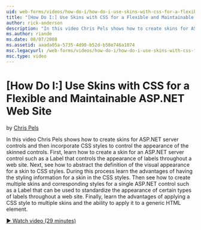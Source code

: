 ```yaml
---
uid: web-forms/videos/how-do-i/how-do-i-use-skins-with-css-for-a-flexible-and-maintainable-aspnet-web-site
title: "[How Do I:] Use Skins with CSS for a Flexible and Maintainable ASP.NET Web Site | Microsoft Docs"
author: rick-anderson
description: "In this video Chris Pels shows how to create skins for ASP.NET server controls and then incorporate CSS styles to control the appearance of the skinned contr..."
ms.author: riande
ms.date: 08/07/2008
ms.assetid: aaada05a-5735-4d90-b52d-b58e746a1074
msc.legacyurl: /web-forms/videos/how-do-i/how-do-i-use-skins-with-css-for-a-flexible-and-maintainable-aspnet-web-site
msc.type: video
---
```

[How Do I:] Use Skins with CSS for a Flexible and Maintainable ASP.NET Web Site
====================
by [Chris Pels](https://twitter.com/chrispels)

In this video Chris Pels shows how to create skins for ASP.NET server controls and then incorporate CSS styles to control the appearance of the skinned controls. First, learn how to create a skin for an ASP.NET server control such as a Label that controls the appearance of labels throughout a web site. Next, see how to abstract the definition of the visual appearance for a skin to CSS styles. During this process learn the advantages of having the styling information for a skin in the CSS styles. Then see how to create multiple skins and corresponding styles for a single ASP.NET control such as a Label that can be used to standardize the appearance of certain types of labels throughout a web site. Finally, learn the advantages of applying a CSS style to multiple skins and the ability to apply it to a generic HTML element.

[&#9654; Watch video (29 minutes)](https://channel9.msdn.com/Blogs/ASP-NET-Site-Videos/how-do-i-use-skins-with-css-for-a-flexible-and-maintainable-aspnet-web-site)
